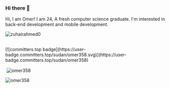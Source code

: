 ### Hi there 👋

Hi, I am Omer! I am 24, A fresh computer science graduate. I'm interested in back-end development and mobile development.
<p align="left"> <img src="https://komarev.com/ghpvc/?username=omer358&label=Profile%20views&color=0e75b6&style=flat" alt="zuhairahmed0" /> </p>

<br>
[![committers.top badge](https://user-badge.committers.top/sudan/omer358.svg)](https://user-badge.committers.top/sudan/omer358)
<p>&nbsp;<img align="center" src="https://github-readme-stats.vercel.app/api?username=omer358&show_icons=true&locale=en" alt="omer358" /></p>
<p><img align="center" src="https://github-readme-streak-stats.herokuapp.com/?user=omer358&" alt="omer358" /></p>
